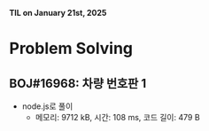 **TIL on January 21st, 2025**

# Problem Solving
## BOJ#16968: 차량 번호판 1
* node.js로 풀이
    - 메모리: 9712 kB, 시간: 108 ms, 코드 길이: 479 B
